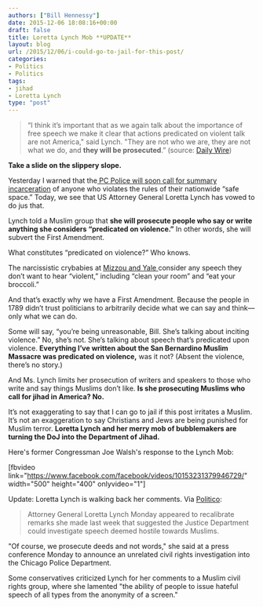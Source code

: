 ```yaml
---
authors: ["Bill Hennessy"]
date: 2015-12-06 18:08:16+00:00
draft: false
title: Loretta Lynch Mob **UPDATE**
layout: blog
url: /2015/12/06/i-could-go-to-jail-for-this-post/
categories:
- Politics
- Politics
tags:
- jihad
- Loretta Lynch
type: "post"
---
```


> “I think it’s important that as we again talk about the importance of free speech we make it clear that actions predicated on violent talk are not America," said Lynch. "They are not who we are, they are not what we do, and **they will be prosecuted**.” (source: [Daily Wire](https://www.dailywire.com/news/1593/loretta-lynch-vows-prosecute-those-who-use-anti-james-barrett))



**Take a slide on the slippery slope.**

Yesterday I warned that the[ PC Police will soon call for summary incarceration](https://wp.me/p3daxv-4sF) of anyone who violates the rules of their nationwide “safe space.” Today, we see that US Attorney General Loretta Lynch has vowed to do jus that.

Lynch told a Muslim group that **she will prosecute people who say or write anything she considers “predicated on violence.”** In other words, she will subvert the First Amendment.

What constitutes “predicated on violence?” Who knows.

The narcissistic crybabies at [Mizzou and Yale ](https://hennessysview.com/2015/11/09/hysterical-yale-student-embarrasses-herself-on-video/)consider any speech they don’t want to hear “violent,” including “clean your room” and “eat your broccoli.”

And that’s exactly why we have a First Amendment. Because the people in 1789 didn’t trust politicians to arbitrarily decide what we can say and think—only what we can do.

Some will say, “you’re being unreasonable, Bill. She’s talking about inciting violence.” No, she’s not. She’s talking about speech that’s predicated upon violence. **Everything I’ve written about the San Bernardino Muslim Massacre was predicated on violence,** was it not? (Absent the violence, there’s no story.)

And Ms. Lynch limits her prosecution of writers and speakers to those who write and say things Muslims don’t like. **Is she prosecuting Muslims who call for jihad in America? No.**

It’s not exaggerating to say that I can go to jail if this post irritates a Muslim. It’s not an exaggeration to say Christians and Jews are being punished for Muslim terror. **Loretta Lynch and her merry mob of bubblemakers are turning the DoJ into the Department of Jihad.**

Here's former Congressman Joe Walsh's response to the Lynch Mob:











[fbvideo link="https://www.facebook.com/facebook/videos/10153231379946729/" width="500" height="400" onlyvideo="1"]









Update: Loretta Lynch is walking back her comments. Via [Politico](https://www.politico.com/blogs/under-the-radar/2015/12/lynch-recalibrates-message-on-hateful-speech-216488):








> Attorney General Loretta Lynch Monday appeared to recalibrate remarks she made last week that suggested the Justice Department could investigate speech deemed hostile towards Muslims.

"Of course, we prosecute deeds and not words," she said at a press conference Monday to announce an unrelated civil rights investigation into the Chicago Police Department.

Some conservatives criticized Lynch for her comments to a Muslim civil rights group, where she lamented "the ability of people to issue hateful speech of all types from the anonymity of a screen."



